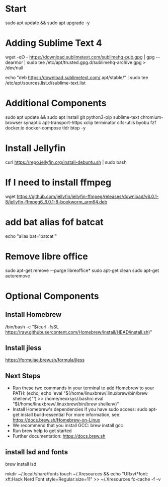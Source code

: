 # Start
sudo apt update && sudo apt upgrade -y

# Adding Sublime Text 4
wget -qO - https://download.sublimetext.com/sublimehq-pub.gpg | gpg --dearmor | sudo tee /etc/apt/trusted.gpg.d/sublimehq-archive.gpg > /dev/null

echo "deb https://download.sublimetext.com/ apt/stable/" | sudo tee /etc/apt/sources.list.d/sublime-text.list

# Additional Components
sudo apt update && sudo apt install git python3-pip sublime-text chromium-browser synaptic apt-transport-https xclip terminator cifs-utils byobu fzf docker.io docker-compose tldr btop -y

# Install Jellyfin
curl https://repo.jellyfin.org/install-debuntu.sh | sudo bash

# If I need to install ffmpeg
wget https://github.com/jellyfin/jellyfin-ffmpeg/releases/download/v6.0.1-8/jellyfin-ffmpeg6_6.0.1-8-bookworm_arm64.deb

# add bat alias fof batcat
echo "alias bat='batcat'"

# Remove libre office
sudo apt-get remove --purge libreoffice*
sudo apt-get clean
sudo apt-get autoremove

# Optional Components
## Install Homebrew 
/bin/bash -c "$(curl -fsSL https://raw.githubusercontent.com/Homebrew/install/HEAD/install.sh)"

## Install jless
https://formulae.brew.sh/formula/jless

## Next Steps
- Run these two commands in your terminal to add Homebrew to your PATH:
    (echo; echo 'eval "$(/home/linuxbrew/.linuxbrew/bin/brew shellenv)"') >> /home/nexxsys/.bashrc
    eval "$(/home/linuxbrew/.linuxbrew/bin/brew shellenv)"
- Install Homebrew's dependencies if you have sudo access:
    sudo apt-get install build-essential
  For more information, see:
    https://docs.brew.sh/Homebrew-on-Linux
- We recommend that you install GCC:
    brew install gcc
- Run brew help to get started
- Further documentation:
    https://docs.brew.sh

## install lsd and fonts
brew install lsd

mkdir ~/.local/share/fonts
touch ~/.Xresources && echo "URxvt*font:    xft:Hack Nerd Font:style=Regular:size=11" >> ~/.Xresources
fc-cache -f -v
